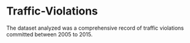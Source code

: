 # Traffic-Violations
 The dataset analyzed was a comprehensive record of traffic violations committed between 2005 to 2015.
